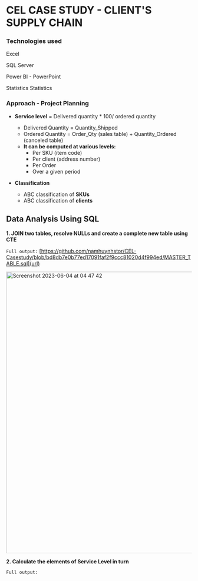 # CEL CASE STUDY - CLIENT'S SUPPLY CHAIN

### Technologies used
Excel 

SQL Server

Power BI - PowerPoint

Statistics Statistics
### Approach - Project Planning
- **Service level** = Delivered quantity * 100/ ordered quantity
    - Delivered Quantity = Quantity_Shipped
    - Ordered Quantity = Order_Qty (sales table) + Quantity_Ordered (canceled table)
    - **It can be computed at various levels:**
        - Per SKU (item code)
        - Per client (address number)
        - Per Order
        - Over a given period

- **Classification**
    - ABC classification of **SKUs**
    - ABC classification of **clients**

## Data Analysis Using SQL
**1. JOIN two tables, resolve NULLs and create a complete new table using CTE**

`Full output:` [https://github.com/namhuynhstor/CEL-Casestudy/blob/bd8db7e0b77ed17091faf2f9ccc81020d4f994ed/MASTER_TABLE.sql](url)

<img width="765" alt="Screenshot 2023-06-04 at 04 47 42" src="https://github.com/namhuynhstor/CEL-Casestudy/assets/129588364/bd08152d-f436-4940-9097-903854d7d9ef">

**2. Calculate the elements of Service Level in turn**

`Full output:`


